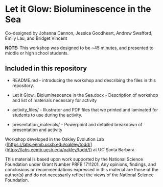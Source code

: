 # Let it Glow: Bioluminescence in the Sea

Co-designed by Johanna Cannon, Jessica Goodheart, Andrew Swafford, Emily Lau, and Bridget Vincent

**NOTE:** This workshop was designed to be ~45 minutes, and presented to middle or high school students.

## Included in this repository

* README.md - introducing the workshop and describing the files in this repository.

* Let it Glow_ Bioluminescence in the Sea.docx - Description of workshop and list of materials necessary for activity

* activity_files/ - Illustrator and PDF files that we printed and laminated for students to use during the activity.

* presentation_materials/ - Powerpoint and detailed breakdown of presentation and activity

Workshop developed in the Oakley Evolution Lab ([https://labs.eemb.ucsb.edu/oakley/todd/](https://labs.eemb.ucsb.edu/oakley/todd/)) at UC Santa Barbara.

This material is based upon work supported by the National Science Foundation under Grant Number PRFB 1711201. Any opinions, findings, and conclusions or recommendations expressed in this material are those of the author(s) and do not necessarily reflect the views of the National Science Foundation.
